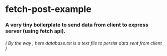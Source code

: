 # fetch-post-example

### A very tiny boilerplate to send data from client to express server (using fetch api).  

###### ( By the way , here database.txt is a text file to persist data sent from client )
